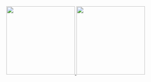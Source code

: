 <div>
<a href="https://github.com/DaniloBorges45">
<img loading="lazy" height="180em" src="https://github-readme-stats.vercel.app/api/top-langs/?username=DaniloBorges45&layout=compact&langs_count=7&theme=dracula"/>
<img loading="lazy" height="180em" src="https://github-readme-stats.vercel.app/api?username=DaniloBorges45&show_icons=true&theme=dracula&include_all_commits=true&count_private=true"/>
</div>
